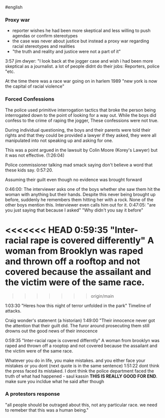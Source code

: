 #english
### Proxy war
- reporter wishes he had been more skeptical and less willing to push agendas or confirm stereotypes
- the case was never about justice but instead a proxy war regarding racial stereotypes and realities
- "the truth and reality and justice were not a part of it"

3:57 jim dwyer: "I look back at the jogger case and wish i had been more skeptical as a journalist. a lot of people didnt do their jobs: Reporters, police "etc.

At the time there was a race war going on in harlem 1989
"new york is now the capital of racial violence"  


### Forced Confessions

The police used primitive interrogation tactics that broke the person being interrogated down to the point of looking for a way out. While the boys did confess to the crime of raping the jogger, These confessions were not true. 

During individual questioning, the boys and their parents were told their rights and that they could be provided a lawyer if they asked, they were all manipulated into not speaking up and asking for one. 

This was a point argued in the lawsuit by Colin Moore (Korey's Lawyer) but it was not effective. (1:26:04)

Police commissioner talking mad smack saying don't believe a word that these kids say. 0:57:20. 

Assuming their guilt even though no evidence was brought forward

0:46:00: The interviewer asks one of the boys whether she saw them hit the woman with anything but their hands. Despite this never being brought up before, suddenly he remembers them hitting her with a rock. None of the other boys mention this. Interviewer even calls him out for it. 
0:47:05: "are you just saying that because I asked" "Why didn't you say it before"

<<<<<<< HEAD
0:59:35 "Inter-racial rape is covered differently"
A woman from Brooklyn was raped and thrown off a rooftop and not covered because the assailant and the victim were of the same race. 
=======
>>>>>>> origin/main

1:03:30 "Heres how this night of terror unfolded in the park" Timeline of attacks. 






Craig wonder's statenent (a historian)
1:49:00
"Their innocence never got the attention that their guilt did. The furor around prosecuting them still drowns out the good news of their innocence


0:59:35 "Inter-racial rape is covered differntly"
A woman from brooklyn was raped and thrown off a rooptop and not covered because the assailant and the victim were of the same race. 


Whatever you do in life, you make mistakes. and you either face your mistakes or you dont (next quote is in the same sentence)
1:51:22 dont think the press faced its mistaked. I dont think the police department faced the truth of what had happened - saul kassin
**THIS IS REALLY GOOD FOR END**. make sure you incldue what he said after though

### A protestors response
"all people should be outraged about this, not any particular race. we need to remeber that this was a human being."







